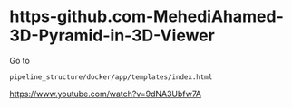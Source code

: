 # https-github.com-MehediAhamed-3D-Pyramid-in-3D-Viewer
Go to
```
pipeline_structure/docker/app/templates/index.html
```
https://www.youtube.com/watch?v=9dNA3Ubfw7A
